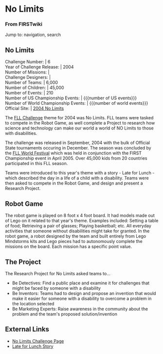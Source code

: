 # No Limits

### From FIRSTwiki

Jump to: navigation, search

No Limits  
---  
Challenge Number: | 6  
Year of Challenge Release: | 2004  
Number of Missions: |  
Challenge Designers: |  
Number of Teams: | 6,000  
Number of Children: | 45,000  
Number of Events: | 210  
Number of US Championship Events: | {{{number of US events}}}  
Number of World Championship Events: | {{{number of world events}}}  
Official Site: | [2004 No
Limits](http://www.firstlegoleague.org/default.aspx?pid=13420
"http://www.firstlegoleague.org/default.aspx?pid=13420" )  
  
The [FLL Challenge](/index.php/FLL_Challenge "FLL Challenge" ) theme for 2004
was No Limits. FLL teams were tasked to compete in the Robot Game, as well
complete a Project to research how science and technology can make our world a
world of NO Limits to those with disabilities.

The challenge was released in September, 2004 with the bulk of Official State
tournaments occuring in December. The season was concluded by the [FLL World
Festival](/index.php/FLL_World_Festival "FLL World Festival" ) which was held
in conjunction with the FIRST Championship event in April 2005. Over 45,000
kids from 20 countries participated in this FLL season.

Teams were introduced to this year's theme with a story - Late for Lunch -
which described the day in a life of a child with a disability. Teams were
then asked to compete in the Robot Game, and design and present a Research
Project.


## Robot Game

The robot game is played on 8 foot x 4 foot board. It had models made out of
Lego on it related to that year's theme. Examples included: Setting a table of
food; Retrieving a pair of glasses; Playing basketball; etc. All everyday
activities that someone without disabilities might take for granted. In the
robot game, a robot designed by the team and built entirely from Lego
Mindstorms kits and Lego pieces had to autonomously complete the missions on
the board. Each mission has a specific point value.


## The Project

The Research Project for No Limits asked teams to...

  * Be Detectives: Find a public place and examine it for challenges that might be faced by someone with a disability 
  * Be Inventors: Teams had to design and propose an invention that would make it easier for someone with a disability to overcome a problem in the location selected 
  * Be Marketing Experts: Raise awareness in the community about the problem and the team's proposed solution/invention 


## External Links

  * [No Limits Challenge Page](http://www.firstlegoleague.org/nobanner.aspx?pid=13420| "http://www.firstlegoleague.org/nobanner.aspx?pid=13420|" )
  * [Late for Lunch Story](http://www.firstlegoleague.org/sitemod/upload/Root/images/2004Challenge/story.pdf| "http://www.firstlegoleague.org/sitemod/upload/Root/images/2004Challenge/story.pdf|" )


